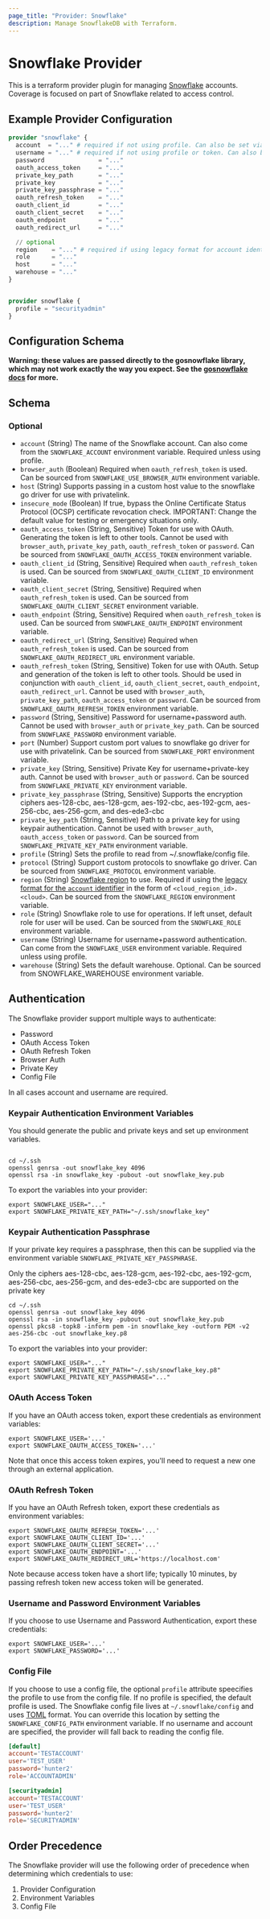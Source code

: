 ```yaml
---
page_title: "Provider: Snowflake"
description: Manage SnowflakeDB with Terraform.
---
```


# Snowflake Provider

This is a terraform provider plugin for managing [Snowflake](https://www.snowflake.com/) accounts.
Coverage is focused on part of Snowflake related to access control.


## Example Provider Configuration

```terraform
provider "snowflake" {
  account  = "..." # required if not using profile. Can also be set via SNOWFLAKE_ACCOUNT env var
  username = "..." # required if not using profile or token. Can also be set via SNOWFLAKE_USER env var
  password               = "..."
  oauth_access_token     = "..."
  private_key_path       = "..."
  private_key            = "..."
  private_key_passphrase = "..."
  oauth_refresh_token    = "..."
  oauth_client_id        = "..."
  oauth_client_secret    = "..."
  oauth_endpoint         = "..."
  oauth_redirect_url     = "..."

  // optional
  region    = "..." # required if using legacy format for account identifier
  role      = "..."
  host      = "..."
  warehouse = "..."
}


provider snowflake {
  profile = "securityadmin"
}
```

## Configuration Schema

**Warning: these values are passed directly to the gosnowflake library, which may not work exactly the way you expect. See the [gosnowflake docs](https://godoc.org/github.com/snowflakedb/gosnowflake#hdr-Connection_Parameters) for more.**

<!-- schema generated by tfplugindocs -->
## Schema

### Optional

- `account` (String) The name of the Snowflake account. Can also come from the `SNOWFLAKE_ACCOUNT` environment variable. Required unless using profile.
- `browser_auth` (Boolean) Required when `oauth_refresh_token` is used. Can be sourced from `SNOWFLAKE_USE_BROWSER_AUTH` environment variable.
- `host` (String) Supports passing in a custom host value to the snowflake go driver for use with privatelink.
- `insecure_mode` (Boolean) If true, bypass the Online Certificate Status Protocol (OCSP) certificate revocation check. IMPORTANT: Change the default value for testing or emergency situations only.
- `oauth_access_token` (String, Sensitive) Token for use with OAuth. Generating the token is left to other tools. Cannot be used with `browser_auth`, `private_key_path`, `oauth_refresh_token` or `password`. Can be sourced from `SNOWFLAKE_OAUTH_ACCESS_TOKEN` environment variable.
- `oauth_client_id` (String, Sensitive) Required when `oauth_refresh_token` is used. Can be sourced from `SNOWFLAKE_OAUTH_CLIENT_ID` environment variable.
- `oauth_client_secret` (String, Sensitive) Required when `oauth_refresh_token` is used. Can be sourced from `SNOWFLAKE_OAUTH_CLIENT_SECRET` environment variable.
- `oauth_endpoint` (String, Sensitive) Required when `oauth_refresh_token` is used. Can be sourced from `SNOWFLAKE_OAUTH_ENDPOINT` environment variable.
- `oauth_redirect_url` (String, Sensitive) Required when `oauth_refresh_token` is used. Can be sourced from `SNOWFLAKE_OAUTH_REDIRECT_URL` environment variable.
- `oauth_refresh_token` (String, Sensitive) Token for use with OAuth. Setup and generation of the token is left to other tools. Should be used in conjunction with `oauth_client_id`, `oauth_client_secret`, `oauth_endpoint`, `oauth_redirect_url`. Cannot be used with `browser_auth`, `private_key_path`, `oauth_access_token` or `password`. Can be sourced from `SNOWFLAKE_OAUTH_REFRESH_TOKEN` environment variable.
- `password` (String, Sensitive) Password for username+password auth. Cannot be used with `browser_auth` or `private_key_path`. Can be sourced from `SNOWFLAKE_PASSWORD` environment variable.
- `port` (Number) Support custom port values to snowflake go driver for use with privatelink. Can be sourced from `SNOWFLAKE_PORT` environment variable.
- `private_key` (String, Sensitive) Private Key for username+private-key auth. Cannot be used with `browser_auth` or `password`. Can be sourced from `SNOWFLAKE_PRIVATE_KEY` environment variable.
- `private_key_passphrase` (String, Sensitive) Supports the encryption ciphers aes-128-cbc, aes-128-gcm, aes-192-cbc, aes-192-gcm, aes-256-cbc, aes-256-gcm, and des-ede3-cbc
- `private_key_path` (String, Sensitive) Path to a private key for using keypair authentication. Cannot be used with `browser_auth`, `oauth_access_token` or `password`. Can be sourced from `SNOWFLAKE_PRIVATE_KEY_PATH` environment variable.
- `profile` (String) Sets the profile to read from ~/.snowflake/config file.
- `protocol` (String) Support custom protocols to snowflake go driver. Can be sourced from `SNOWFLAKE_PROTOCOL` environment variable.
- `region` (String) [Snowflake region](https://docs.snowflake.com/en/user-guide/intro-regions.html) to use.  Required if using the [legacy format for the `account` identifier](https://docs.snowflake.com/en/user-guide/admin-account-identifier.html#format-2-legacy-account-locator-in-a-region) in the form of `<cloud_region_id>.<cloud>`. Can be sourced from the `SNOWFLAKE_REGION` environment variable.
- `role` (String) Snowflake role to use for operations. If left unset, default role for user will be used. Can be sourced from the `SNOWFLAKE_ROLE` environment variable.
- `username` (String) Username for username+password authentication. Can come from the `SNOWFLAKE_USER` environment variable. Required unless using profile.
- `warehouse` (String) Sets the default warehouse. Optional. Can be sourced from SNOWFLAKE_WAREHOUSE environment variable.

## Authentication

The Snowflake provider support multiple ways to authenticate:

* Password
* OAuth Access Token
* OAuth Refresh Token
* Browser Auth
* Private Key
* Config File

In all cases account and username are required.

### Keypair Authentication Environment Variables

You should generate the public and private keys and set up environment variables.

```shell

cd ~/.ssh
openssl genrsa -out snowflake_key 4096
openssl rsa -in snowflake_key -pubout -out snowflake_key.pub
```

To export the variables into your provider:

```shell
export SNOWFLAKE_USER="..."
export SNOWFLAKE_PRIVATE_KEY_PATH="~/.ssh/snowflake_key"
```

### Keypair Authentication Passphrase

If your private key requires a passphrase, then this can be supplied via the
environment variable `SNOWFLAKE_PRIVATE_KEY_PASSPHRASE`.

Only the ciphers aes-128-cbc, aes-128-gcm, aes-192-cbc, aes-192-gcm,
aes-256-cbc, aes-256-gcm, and des-ede3-cbc are supported on the private key

```shell
cd ~/.ssh
openssl genrsa -out snowflake_key 4096
openssl rsa -in snowflake_key -pubout -out snowflake_key.pub
openssl pkcs8 -topk8 -inform pem -in snowflake_key -outform PEM -v2 aes-256-cbc -out snowflake_key.p8
```

To export the variables into your provider:

```shell
export SNOWFLAKE_USER="..."
export SNOWFLAKE_PRIVATE_KEY_PATH="~/.ssh/snowflake_key.p8"
export SNOWFLAKE_PRIVATE_KEY_PASSPHRASE="..."
```

### OAuth Access Token

If you have an OAuth access token, export these credentials as environment variables:

```shell
export SNOWFLAKE_USER='...'
export SNOWFLAKE_OAUTH_ACCESS_TOKEN='...'
```

Note that once this access token expires, you'll need to request a new one through an external application.

### OAuth Refresh Token

If you have an OAuth Refresh token, export these credentials as environment variables:

```shell
export SNOWFLAKE_OAUTH_REFRESH_TOKEN='...'
export SNOWFLAKE_OAUTH_CLIENT_ID='...'
export SNOWFLAKE_OAUTH_CLIENT_SECRET='...'
export SNOWFLAKE_OAUTH_ENDPOINT='...'
export SNOWFLAKE_OAUTH_REDIRECT_URL='https://localhost.com'
```

Note because access token have a short life; typically 10 minutes, by passing refresh token new access token will be generated.

### Username and Password Environment Variables

If you choose to use Username and Password Authentication, export these credentials:

```shell
export SNOWFLAKE_USER='...'
export SNOWFLAKE_PASSWORD='...'
```

### Config File

If you choose to use a config file, the optional `profile` attribute speecifies the profile to use from the config file. If no profile is specified, the default profile is used. The Snowflake config file lives at `~/.snowflake/config` and uses [TOML](https://toml.io/) format. You can override this location by setting the `SNOWFLAKE_CONFIG_PATH` environment variable. If no username and account are specified, the provider will fall back to reading the config file.

```toml
[default]
account='TESTACCOUNT'
user='TEST_USER'
password='hunter2'
role='ACCOUNTADMIN'

[securityadmin]
account='TESTACCOUNT'
user='TEST_USER'
password='hunter2'
role='SECURITYADMIN'
```

## Order Precedence

The Snowflake provider will use the following order of precedence when determining which credentials to use:
1) Provider Configuration
2) Environment Variables
3) Config File
